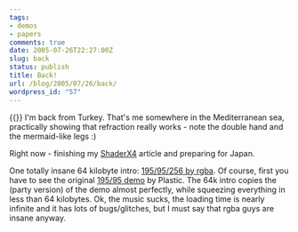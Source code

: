 ```yaml
---
tags:
- demos
- papers
comments: true
date: 2005-07-26T22:27:00Z
slug: back
status: publish
title: Back!
url: /blog/2005/07/26/back/
wordpress_id: "57"
---
```


{{<imgright src="http://aras-p.info/img/blog/050726.jpg">}}
I'm back from Turkey. That's me somewhere in the Mediterranean sea, practically showing that refraction really works - note the double hand and the mermaid-like legs :)

Right now - finishing my [ShaderX4](http://www.shaderx4.com/) article and preparing for Japan.

One totally insane 64 kilobyte intro: [195/95/256 by rgba](http://www.pouet.net/prod.php?which=18252). Of course, first you have to see the original [195/95 demo](http://www.plastic-demo.org) by Plastic. The 64k intro copies the (party version) of the demo almost perfectly, while squeezing everything in less than 64 kilobytes. Ok, the music sucks, the loading time is nearly infinite and it has lots of bugs/glitches, but I must say that rgba guys are insane anyway.
